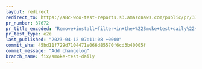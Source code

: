 ```yaml
---
layout: redirect
redirect_to: https://a8c-woo-test-reports.s3.amazonaws.com/public/pr/37672/e2e/index.html
pr_number: 37672
pr_title_encoded: "Remove+install+filter+in+the+%22Smoke+test+daily%22+workflow"
pr_test_type: e2e
last_published: "2023-04-12 07:11:08 +0000"
commit_sha: 45bd11f729d7104471e066d85570f6cd3b40005f
commit_message: "Add changelog"
branch_name: fix/smoke-test-daily
---
```

